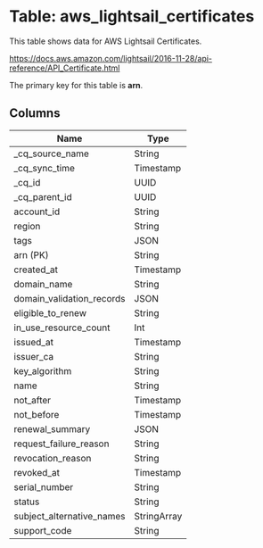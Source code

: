 # Table: aws_lightsail_certificates

This table shows data for AWS Lightsail Certificates.

https://docs.aws.amazon.com/lightsail/2016-11-28/api-reference/API_Certificate.html

The primary key for this table is **arn**.

## Columns

| Name          | Type          |
| ------------- | ------------- |
|_cq_source_name|String|
|_cq_sync_time|Timestamp|
|_cq_id|UUID|
|_cq_parent_id|UUID|
|account_id|String|
|region|String|
|tags|JSON|
|arn (PK)|String|
|created_at|Timestamp|
|domain_name|String|
|domain_validation_records|JSON|
|eligible_to_renew|String|
|in_use_resource_count|Int|
|issued_at|Timestamp|
|issuer_ca|String|
|key_algorithm|String|
|name|String|
|not_after|Timestamp|
|not_before|Timestamp|
|renewal_summary|JSON|
|request_failure_reason|String|
|revocation_reason|String|
|revoked_at|Timestamp|
|serial_number|String|
|status|String|
|subject_alternative_names|StringArray|
|support_code|String|